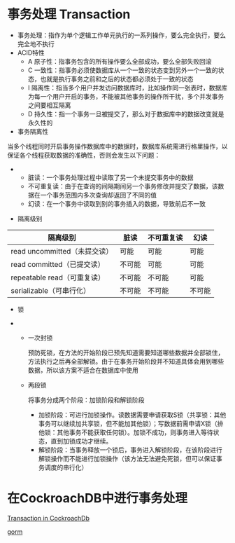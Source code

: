 # 事务处理 Transaction

* 事务处理：指作为单个逻辑工作单元执行的一系列操作，要么完全执行，要么完全地不执行
* ACID特性
  * A   原子性：指事务包含的所有操作要么全部成功，要么全部失败回滚
  * C   一致性：指事务必须使数据库从一个一致的状态变到另外一个一致的状态，也就是执行事务之前和之后的状态都必须处于一致的状态
  * I    隔离性：指当多个用户并发访问数据库时，比如操作同一张表时，数据库为每一个用户开启的事务，不能被其他事务的操作所干扰，多个并发事务之间要相互隔离
  * D  持久性：指一个事务一旦被提交了，那么对于数据库中的数据改变就是永久性的
* 事务隔离性

​        当多个线程同时开启事务操作数据库中的数据时，数据库系统需进行格里操作，以保证各个线程获取数据的准确性，否则会发生以下问题：

* + 脏读：一个事务处理过程中读取了另一个未提交事务中的数据
  + 不可重复读：由于在查询的间隔期间另一个事务修改并提交了数据，该数据在一个事务范围内多次查询却返回了不同的值
  + 幻读：在一个事务中读取到别的事务插入的数据，导致前后不一致


* 隔离级别

| 隔离级别                   | 脏读   | 不可重复读 | 幻读   |
| ---------------------- | ---- | ----- | ---- |
| read uncommitted（未提交读） | 可能   | 可能    | 可能   |
| read committed（已提交读）   | 不可能  | 可能    | 可能   |
| repeatable read（可重复读）  | 不可能  | 不可能   | 可能   |
| serializable（可串行化）     | 不可能  | 不可能   | 不可能  |

* 锁

* * 一次封锁

    预防死锁，在方法的开始阶段已预先知道需要知道哪些数据并全部锁住，方法执行之后再全部解锁。由于在事务开始阶段并不知道具体会用到哪些数据，所以该方案不适合在数据库中使用

  * 两段锁

    将事务分成两个阶段：加锁阶段和解锁阶段

    * 加锁阶段：可进行加锁操作。读数据需要申请获取S锁（共享锁：其他事务可以继续加共享锁，但不能加其他锁）；写数据前需申请X锁（排他锁：其他事务不能获取任何锁）。加锁不成功，则事务进入等待状态，直到加锁成功才继续。
    * 解锁阶段：当事务释放一个锁后，事务进入解锁阶段，在该阶段进行解锁操作而不能进行加锁操作（该方法无法避免死锁，但可以保证事务调度的串行化）

# 在CockroachDB中进行事务处理

[Transaction in CockroachDb](https://www.cockroachlabs.com/docs/transactions.html)

[gorm](http://jinzhu.me/gorm/advanced.html#transactions)

